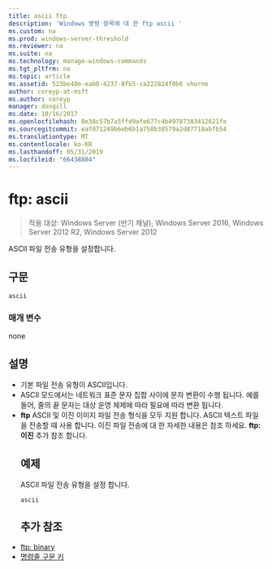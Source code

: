 ```yaml
---
title: ascii ftp
description: 'Windows 명령 항목에 대 한 ftp ascii '
ms.custom: na
ms.prod: windows-server-threshold
ms.reviewer: na
ms.suite: na
ms.technology: manage-windows-commands
ms.tgt_pltfrm: na
ms.topic: article
ms.assetid: 523be48e-eab0-4237-8fb5-ca222824f0b6 vhorne
author: coreyp-at-msft
ms.author: coreyp
manager: dongill
ms.date: 10/16/2017
ms.openlocfilehash: 8e38c57b7a5ffd9afe677c4b49787383412621fe
ms.sourcegitcommit: eaf071249b6eb6b1a758b38579a2d87710abfb54
ms.translationtype: MT
ms.contentlocale: ko-KR
ms.lasthandoff: 05/31/2019
ms.locfileid: "66438804"
---
```

# <a name="ftp-ascii"></a>ftp: ascii

>적용 대상: Windows Server (반기 채널), Windows Server 2016, Windows Server 2012 R2, Windows Server 2012

ASCII 파일 전송 유형을 설정합니다.   
## <a name="syntax"></a>구문  
```  
ascii  
```  
### <a name="parameters"></a>매개 변수  
none  
## <a name="remarks"></a>설명  
- 기본 파일 전송 유형이 ASCII입니다.  
- ASCII 모드에서는 네트워크 표준 문자 집합 사이에 문자 변환이 수행 됩니다. 예를 들어, 줄의 끝 문자는 대상 운영 체제에 따라 필요에 따라 변환 됩니다.  
- **ftp** ASCII 및 이진 이미지 파일 전송 형식을 모두 지원 합니다. ASCII 텍스트 파일을 전송할 때 사용 합니다. 이진 파일 전송에 대 한 자세한 내용은 참조 하세요. **ftp: 이진** 추가 참조 합니다.  
  ## <a name="BKMK_Examples"></a>예제  
  ASCII 파일 전송 유형을 설정 합니다.  
  ```  
  ascii  
  ```  
  ## <a name="additional-references"></a>추가 참조  
- [ftp: binary](ftp-binary.md)  
- [명령줄 구문 키](command-line-syntax-key.md)  

